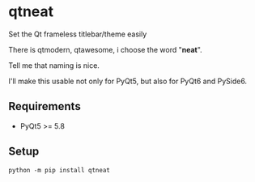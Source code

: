 # qtneat
Set the Qt frameless titlebar/theme easily

There is qtmodern, qtawesome, i choose the word "<b>neat</b>".

Tell me that naming is nice.

I'll make this usable not only for PyQt5, but also for PyQt6 and PySide6.

## Requirements
* PyQt5 >= 5.8

## Setup
`python -m pip install qtneat`
